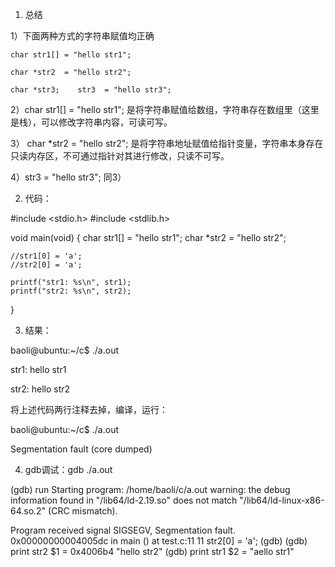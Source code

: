 1. 总结

1）下面两种方式的字符串赋值均正确

    char str1[] = "hello str1";

    char *str2  = "hello str2";

    char *str3;    str3  = "hello str3";

2）char str1[] = "hello str1";  是将字符串赋值给数组，字符串存在数组里（这里是栈），可以修改字符串内容，可读可写。

3） char *str2 = "hello str2";  是将字符串地址赋值给指针变量，字符串本身存在只读内存区，不可通过指针对其进行修改，只读不可写。

4）str3  = "hello str3";  同3）

 

2. 代码：

#include <stdio.h>
#include <stdlib.h>
 
 
void main(void)
{
    char str1[] = "hello str1";
    char *str2  = "hello str2";
 
    //str1[0] = 'a';
    //str2[0] = 'a';
 
    printf("str1: %s\n", str1);
    printf("str2: %s\n", str2);    
}
 

3. 结果：

baoli@ubuntu:~/c$ ./a.out
 
str1: hello str1
 
str2: hello str2
 

将上述代码两行注释去掉，编译，运行：

baoli@ubuntu:~/c$ ./a.out
 
Segmentation fault (core dumped)
 

4. gdb调试：gdb ./a.out

(gdb) run
Starting program: /home/baoli/c/a.out
warning: the debug information found in "/lib64/ld-2.19.so" does not match "/lib64/ld-linux-x86-64.so.2" (CRC mismatch).
 
Program received signal SIGSEGV, Segmentation fault.
0x00000000004005dc in main () at test.c:11
11        str2[0] = 'a';
(gdb)
(gdb) print str2
$1 = 0x4006b4 "hello str2"
(gdb) print str1
$2 = "aello str1"
